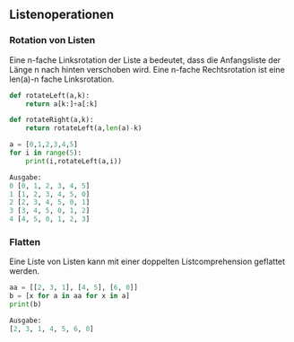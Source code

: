 ## Listenoperationen

### Rotation von Listen

Eine n-fache Linksrotation der Liste a bedeutet, dass die Anfangsliste der Länge n nach hinten verschoben wird.
Eine n-fache Rechtsrotation ist eine len(a)-n fache Linksrotation.

```Python
def rotateLeft(a,k):
    return a[k:]+a[:k]

def rotateRight(a,k):
    return rotateLeft(a,len(a)-k)
``` 

```Python
a = [0,1,2,3,4,5]
for i in range(5):
    print(i,rotateLeft(a,i))

Ausgabe:
0 [0, 1, 2, 3, 4, 5]
1 [1, 2, 3, 4, 5, 0]
2 [2, 3, 4, 5, 0, 1]
3 [3, 4, 5, 0, 1, 2]
4 [4, 5, 0, 1, 2, 3]
```

### Flatten
Eine Liste von Listen kann mit einer doppelten Listcomprehension geflattet werden.

```Python
aa = [[2, 3, 1], [4, 5], [6, 0]]
b = [x for a in aa for x in a]
print(b)

Ausgabe:
[2, 3, 1, 4, 5, 6, 0]
```
